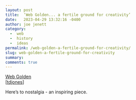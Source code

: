 ```yaml
---
layout: post
title:  ‘Web Golden... a fertile ground for creativity’
date:   2023-04-29 13:32:16 -0400
author: joe jenett
category:
  -  web
  -  history
  -  ideas
permalink: /web-golden-a-fertile-ground-for-creativity/
slug: web-golden-a-fertile-ground-for-creativity
summary: 
comments: true
---
```

<a title="Web Golden - Susam's Maze" href="https://susam.net/maze/web-golden.html">Web Golden</a><br>[<a title="tdjones" href="https://pinboard.in/u:tdjones">tdjones</a>]
<p>Here’s to nostalgia - an inspiring piece.</p>

<a href="https://brid.gy/publish/mastodon"></a>